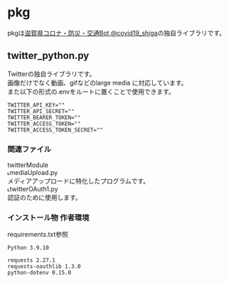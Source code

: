 # pkg
pkgは[滋賀県コロナ・防災・交通Bot @covid19_shiga](https://twitter.com/covid19_shiga)の独自ライブラリです。

## twitter_python.py
Twitterの独自ライブラリです。  
画像だけでなく動画、gifなどのlarge media に対応しています。  
また以下の形式の.envをルートに置くことで使用できます。

```env
TWITTER_API_KEY=""
TWITTER_API_SECRET=""
TWITTER_BEARER_TOKEN=""
TWITTER_ACCESS_TOKEN=""
TWITTER_ACCESS_TOKEN_SECRET=""
```

### 関連ファイル
twitterModule  
˪mediaUpload.py  
  メディアアップロードに特化したプログラムです。  
˪twitterOAuth1.py  
  認証のために使用します。
  
### インストール物 作者環境
requirements.txt参照

```
Python 3.9.10

requests 2.27.1
requests-oauthlib 1.3.0
python-dotenv 0.15.0
```
